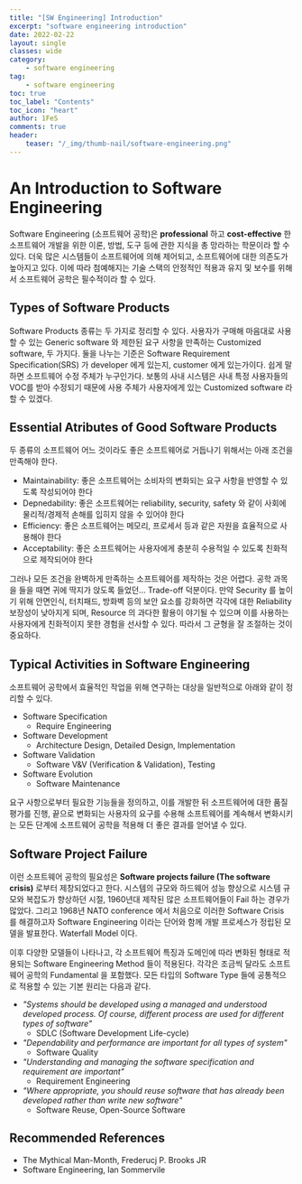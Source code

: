 ```yaml
---
title: "[SW Engineering] Introduction"
excerpt: "software engineering introduction"
date: 2022-02-22
layout: single
classes: wide
category:
    - software engineering
tag:
    - software engineering
toc: true
toc_label: "Contents"
toc_icon: "heart"
author: 1FeS
comments: true
header:
    teaser: "/_img/thumb-nail/software-engineering.png"
---
```


# An Introduction to Software Engineering

Software Engineering (소프트웨어 공학)은 **professional** 하고 **cost-effective** 한 소프트웨어 개발을 위한 이론, 방법, 도구 등에 관한 지식을 총 망라하는 학문이라 할 수 있다. 더욱 많은 시스템들이 소프트웨어에 의해 제어되고, 소프트웨어에 대한 의존도가 높아지고 있다. 이에 따라 첨예해지는 기술 스택의 안정적인 적용과 유지 및 보수를 위해서 소프트웨어 공학은 필수적이라 할 수 있다.

## Types of Software Products

Software Products 종류는 두 가지로 정리할 수 있다. 사용자가 구매해 마음대로 사용할 수 있는 Generic software 와 제한된 요구 사항을 만족하는 Customized software, 두 가지다. 둘을 나누는 기준은 Software Requirement Specification(SRS) 가 developer 에게 있는지, customer 에게 있는가이다. 쉽게 말하면 소프트웨어 수정 주체가 누구인가다. 보통의 사내 시스템은 사내 특정 사용자들의 VOC를 받아 수정되기 때문에 사용 주체가 사용자에게 있는 Customized software 라 할 수 있겠다.

## Essential Atributes of Good Software Products

두 종류의 소프트웨어 어느 것이라도 좋은 소프트웨어로 거듭나기 위해서는 아래 조건을 만족해야 한다.

- Maintainability: 좋은 소프트웨어는 소비자의 변화되는 요구 사항을 반영할 수 있도록 작성되어야 한다
- Depnedability: 좋은 소프트웨어는 reliability, security, safety 와 같이 사회에 물리적/경제적 손해를 입히지 않을 수 있어야 한다
- Efficiency: 좋은 소프트웨어는 메모리, 프로세서 등과 같은 자원을 효율적으로 사용해야 한다
- Acceptability: 좋은 소프트웨어는 사용자에게 충분히 수용적일 수 있도록 친화적으로 제작되어야 한다

그러나 모든 조건을 완벽하게 만족하는 소프트웨어를 제작하는 것은 어렵다. 공학 과목을 들을 때면 귀에 딱지가 앉도록 들었던... Trade-off 덕분이다. 만약 Security 를 높이기 위해 안면인식, 터치패드, 방화벽 등의 보안 요소를 강화하면 각각에 대한 Reliability 보장성이 낮아지게 되며, Resource 의 과다한 활용이 야기될 수 있으며 이를 사용하는 사용자에게 친화적이지 못한 경험을 선사할 수 있다. 따라서 그 균형을 잘 조절하는 것이 중요하다.

## Typical Activities in Software Engineering

소프트웨어 공학에서 효율적인 작업을 위해 연구하는 대상을 일반적으로 아래와 같이 정리할 수 있다.

- Software Specification
    - Require Engineering
- Software Development
    - Architecture Design, Detailed Design, Implementation
- Software Validation
    - Software V&V (Verification & Validation), Testing
- Software Evolution
    - Software Maintenance

요구 사항으로부터 필요한 기능들을 정의하고, 이를 개발한 뒤 소프트웨어에 대한 품질 평가를 진행, 끝으로 변화되는 사용자의 요구를 수용해 소프트웨어를 계속해서 변화시키는 모든 단계에 소프트웨어 공학을 적용해 더 좋은 결과를 얻어낼 수 있다.

## Software Project Failure

이런 소프트웨어 공학의 필요성은 **Software projects failure (The software crisis)** 로부터 제창되었다고 한다. 시스템의 규모와 하드웨어 성능 향상으로 시스템 규모와 복잡도가 향상하던 시절, 1960년대 제작된 많은 소프트웨어들이 Fail 하는 경우가 많았다. 그리고 1968년 NATO conference 에서 처음으로 이러한 Software Crisis 를 해결하고자 Software Engineering 이라는 단어와 함께 개발 프로세스가 정립된 모델을 발표한다. Waterfall Model 이다.

이후 다양한 모델들이 나타나고, 각 소프트웨어 특징과 도메인에 따라 변화된 형태로 적용되는 Software Engineering Method 들이 적용된다. 각각은 조금씩 달라도 소프트웨어 공학의 Fundamental 을 포함했다. 모든 타입의 Software Type 들에 공통적으로 적용할 수 있는 기본 원리는 다음과 같다.

- *"Systems should be developed using a managed and understood developed process. Of course, different process are used for different types of software"*
    - SDLC (Software Development Life-cycle)
- *"Dependability and performance are important for all types of system"*
    - Software Quality
- *"Understanding and managing the software specification and requirement are important"*
    - Requirement Engineering
- *"Where appropriate, you should reuse software that has already been developed rather than write new software"*
    - Software Reuse, Open-Source Software

## Recommended References

- The Mythical Man-Month, Frederucj P. Brooks JR
- Software Engineering, Ian Sommervile